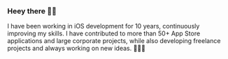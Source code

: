 ### Heey there 👋🏻

I have been working in iOS development for 10 years, continuously improving my skills. I have contributed to more than 50+ App Store applications and large corporate projects, while also developing freelance projects and always working on new ideas. 👨🏻‍💻

